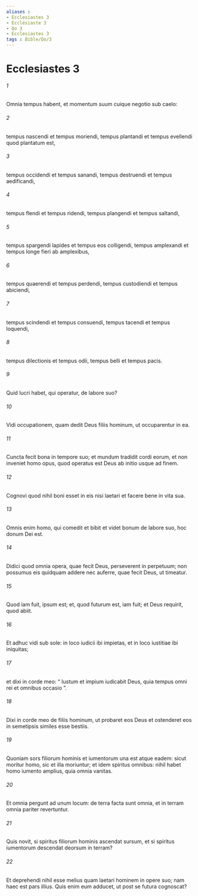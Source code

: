 ```yaml
---
aliases : 
- Ecclesiastes 3
- Ecclésiaste 3
- Qo 3
- Ecclesiastes 3
tags : Bible/Qo/3
---
```


# Ecclesiastes 3

###### 1
Omnia tempus habent, et momentum suum cuique negotio sub caelo:
###### 2
tempus nascendi et tempus moriendi, tempus plantandi et tempus evellendi quod plantatum est,
###### 3
tempus occidendi et tempus sanandi, tempus destruendi et tempus aedificandi,
###### 4
tempus flendi et tempus ridendi, tempus plangendi et tempus saltandi,
###### 5
tempus spargendi lapides et tempus eos colligendi, tempus amplexandi et tempus longe fieri ab amplexibus,
###### 6
tempus quaerendi et tempus perdendi, tempus custodiendi et tempus abiciendi,
###### 7
tempus scindendi et tempus consuendi, tempus tacendi et tempus loquendi,
###### 8
tempus dilectionis et tempus odii, tempus belli et tempus pacis.
###### 9
Quid lucri habet, qui operatur, de labore suo?
###### 10
Vidi occupationem, quam dedit Deus filiis hominum, ut occuparentur in ea. 
###### 11
Cuncta fecit bona in tempore suo; et mundum tradidit cordi eorum, et non inveniet homo opus, quod operatus est Deus ab initio usque ad finem. 
###### 12
Cognovi quod nihil boni esset in eis nisi laetari et facere bene in vita sua. 
###### 13
Omnis enim homo, qui comedit et bibit et videt bonum de labore suo, hoc donum Dei est. 
###### 14
Didici quod omnia opera, quae fecit Deus, perseverent in perpetuum; non possumus eis quidquam addere nec auferre, quae fecit Deus, ut timeatur. 
###### 15
Quod iam fuit, ipsum est; et, quod futurum est, iam fuit; et Deus requirit, quod abiit.
###### 16
Et adhuc vidi sub sole: in loco iudicii ibi impietas, et in loco iustitiae ibi iniquitas; 
###### 17
et dixi in corde meo: “ Iustum et impium iudicabit Deus, quia tempus omni rei et omnibus occasio ”.
###### 18
Dixi in corde meo de filiis hominum, ut probaret eos Deus et ostenderet eos in semetipsis similes esse bestiis. 
###### 19
Quoniam sors filiorum hominis et iumentorum una est atque eadem: sicut moritur homo, sic et illa moriuntur; et idem spiritus omnibus: nihil habet homo iumento amplius, quia omnia vanitas. 
###### 20
Et omnia pergunt ad unum locum: de terra facta sunt omnia, et in terram omnia pariter revertuntur.
###### 21
Quis novit, si spiritus filiorum hominis ascendat sursum, et si spiritus iumentorum descendat deorsum in terram? 
###### 22
Et deprehendi nihil esse melius quam laetari hominem in opere suo; nam haec est pars illius. Quis enim eum adducet, ut post se futura cognoscat?
